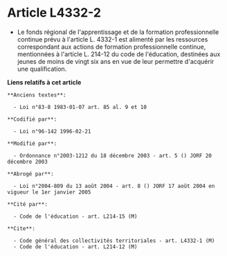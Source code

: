 # Article L4332-2

- Le fonds régional de l'apprentissage et de la formation professionnelle continue prévu à l'article L. 4332-1 est alimenté
par les ressources correspondant aux actions de formation professionnelle continue, mentionnées à l'article L. 214-12 du code
de l'éducation, destinées aux jeunes de moins de vingt six ans en vue de leur permettre d'acquérir une qualification.

**Liens relatifs à cet article**

	**Anciens textes**:

	  - Loi n°83-8 1983-01-07 art. 85 al. 9 et 10

	**Codifié par**:

	  - Loi n°96-142 1996-02-21

	**Modifié par**:

	  - Ordonnance n°2003-1212 du 18 décembre 2003 - art. 5 () JORF 20 décembre 2003

	**Abrogé par**:

	  - Loi n°2004-809 du 13 août 2004 - art. 8 () JORF 17 août 2004 en vigueur le 1er janvier 2005

	**Cité par**:

	  - Code de l'éducation - art. L214-15 (M)

	**Cite**:

	  - Code général des collectivités territoriales - art. L4332-1 (M)
	  - Code de l'éducation - art. L214-12 (M)
